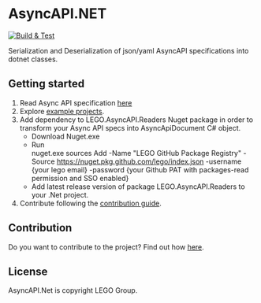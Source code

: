# AsyncAPI.NET
[![Build & Test](https://github.com/LEGO/AsyncAPI.NET/actions/workflows/ci.yml/badge.svg)](https://github.com/LEGO/AsyncAPI.NET/actions/workflows/ci.yml)


Serialization and Deserialization of json/yaml AsyncAPI specifications into dotnet classes.


## Getting started

1. Read Async API specification [here](https://github.com/asyncapi/spec/blob/master/spec/asyncapi.md)
2. Explore [example projects](https://github.com/LEGO/AsyncAPI.NET/tree/main/examples). 
3. Add dependency to LEGO.AsyncAPI.Readers Nuget package in order to transform your Async API specs into AsyncApiDocument C# object.
	- Download Nuget.exe
	- Run	
	nuget.exe sources Add -Name "LEGO GitHub Package Registry" -Source https://nuget.pkg.github.com/lego/index.json -username {your lego email} -password {your Github PAT with packages-read permission and SSO enabled}
	- Add latest release version of package LEGO.AsyncAPI.Readers to your .Net project.
4. Contribute following the [contribution guide](CONTRIBUTION.md).


## Contribution

Do you want to contribute to the project? Find out how [here](CONTRIBUTION.md).

## License

AsyncAPI.Net is copyright LEGO Group.
